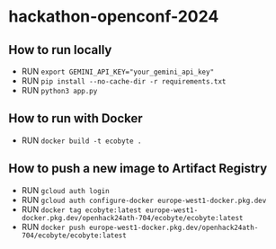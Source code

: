 # hackathon-openconf-2024

## How to run locally
- RUN `export GEMINI_API_KEY="your_gemini_api_key"`
- RUN `pip install --no-cache-dir -r requirements.txt`
- RUN `python3 app.py`

## How to run with Docker
- RUN `docker build -t ecobyte .`

## How to push a new image to Artifact Registry
- RUN `gcloud auth login`
- RUN `gcloud auth configure-docker europe-west1-docker.pkg.dev`
- RUN `docker tag ecobyte:latest europe-west1-docker.pkg.dev/openhack24ath-704/ecobyte/ecobyte:latest`
- RUN `docker push europe-west1-docker.pkg.dev/openhack24ath-704/ecobyte/ecobyte:latest`
